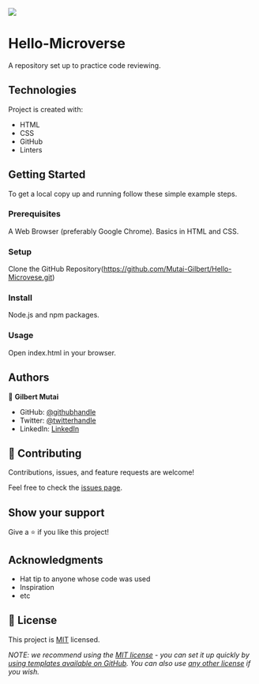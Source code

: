 ![](https://img.shields.io/badge/Microverse-blueviolet)
# Hello-Microverse
A repository set up to practice code reviewing. 

## Technologies

Project is created with:

* HTML
* CSS
* GitHub
* Linters

## Getting Started

To get a local copy up and running follow these simple example steps.

### Prerequisites

A Web Browser (preferably Google Chrome).
Basics in HTML and CSS.

### Setup
Clone the GitHub Repository(https://github.com/Mutai-Gilbert/Hello-Microvese.git)
### Install
Node.js and npm packages.
### Usage
Open index.html in your browser.

## Authors

👤 **Gilbert Mutai**

- GitHub: [@githubhandle](https://github.com/Mutai-Gilbert)
- Twitter: [@twitterhandle](https://twitter.com/@nerdmutai)
- LinkedIn: [LinkedIn](https://www.linkedin.com/in/mutai-gilbert-2a5a42137/)

## 🤝 Contributing

Contributions, issues, and feature requests are welcome!

Feel free to check the [issues page](../../issues/).

## Show your support

Give a ⭐️ if you like this project!

## Acknowledgments

- Hat tip to anyone whose code was used
- Inspiration
- etc

## 📝 License

This project is [MIT](./LICENSE) licensed.

_NOTE: we recommend using the [MIT license](https://choosealicense.com/licenses/mit/) - you can set it up quickly by [using templates available on GitHub](https://docs.github.com/en/communities/setting-up-your-project-for-healthy-contributions/adding-a-license-to-a-repository). You can also use [any other license](https://choosealicense.com/licenses/) if you wish._